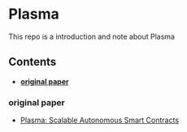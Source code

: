 # Plasma

This repo is a introduction and note about Plasma 

## Contents

- [**original paper**](#original-paper)



### original paper

- [Plasma: Scalable Autonomous Smart Contracts](https://plasma.io/plasma.pdf)